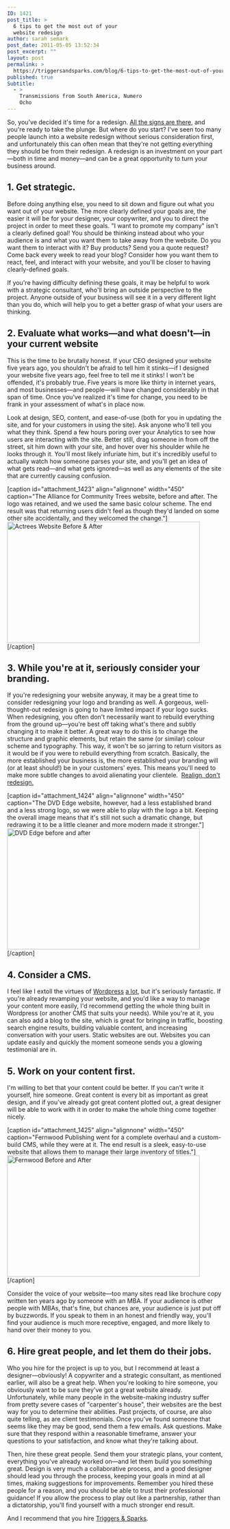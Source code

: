 ```yaml
---
ID: 1421
post_title: >
  6 tips to get the most out of your
  website redesign
author: sarah semark
post_date: 2011-05-05 13:52:34
post_excerpt: ""
layout: post
permalink: >
  https://triggersandsparks.com/blog/6-tips-to-get-the-most-out-of-your-website-redesign/
published: true
Subtitle:
  - >
    Transmissions from South America, Numero
    Ocho
---
```

So, you've decided it's time for a redesign. <a title="How to know when it’s time to redesign" href="http://triggersandsparks.com/blog/how-to-know-when-its-time-to-redesign/">All the signs are there</a>, and you're ready to take the plunge. But where do you start? I've seen too many people launch into a website redesign without serious consideration first, and unfortunately this can often mean that they're not getting everything they should be from their redesign. A redesign is an investment on your part—both in time and money—and can be a great opportunity to turn your business around.
<h2>1. Get strategic.</h2>
Before doing anything else, you need to sit down and figure out what you want out of your website. The more clearly defined your goals are, the easier it will be for your designer, your copywriter, and you to direct the project in order to meet these goals. "I want to promote my company" isn't a clearly defined goal! You should be thinking instead about who your audience is and what you want them to take away from the website. Do you want them to interact with it? Buy products? Send you a quote request? Come back every week to read your blog? Consider how you want them to react, feel, and interact with your website, and you'll be closer to having clearly-defined goals.

If you're having difficulty defining these goals, it may be helpful to work with a strategic consultant, who'll bring an outside perspective to the project. Anyone outside of your business will see it in a very different light than you do, which will help you to get a better grasp of what your users are thinking.
<h2>2. Evaluate what works—and what doesn't—in your current website</h2>
This is the time to be brutally honest. If your CEO designed your website five years ago, you shouldn't be afraid to tell him it stinks—if I designed your website five years ago, feel free to tell me it stinks! I won't be offended, it's probably true. Five years is more like thirty in internet years, and most businesses—and people—will have changed considerably in that span of time. Once you've realized it's time for change, you need to be frank in your assessment of what's in place now.

Look at design, SEO, content, and ease-of-use (both for you in updating the site, and for your customers in using the site). Ask anyone who'll tell you what they think. Spend a few hours poring over your Analytics to see how users are interacting with the site. Better still, drag someone in from off the street, sit him down with your site, and hover over his shoulder while he looks through it. You'll most likely infuriate him, but it's incredibly useful to actually watch how someone parses your site, and you'll get an idea of what gets read—and what gets ignored—as well as any elements of the site that are currently causing confusion.


[caption id="attachment_1423" align="alignnone" width="450" caption="The Alliance for Community Trees website, before and after. The logo was retained, and we used the same basic colour scheme. The end result was that returning users didn&#39;t feel as though they&#39;d landed on some other site accidentally, and they welcomed the change."]<a href="http://triggersandsparks.com/wp-content/uploads/2011/05/actrees-beforeandafter.png"><img class="size-medium wp-image-1423  " title="Actrees Website" src="http://triggersandsparks.com/wp-content/uploads/2011/05/actrees-beforeandafter-500x314.png" alt="Actrees Website Before &amp; After" width="450" height="283" /></a>[/caption]

<h2>3. While you're at it, seriously consider your branding.</h2>

If you're redesigning your website anyway, it may be a great time to consider redesigning your logo and branding as well. A gorgeous, well-thought-out redesign is going to have limited impact if your logo sucks. When redesigning, you often don't necessarily want to rebuild everything from the ground up—you're best off taking what's there and subtly changing it to make it better. A great way to do this is to change the structure and graphic elements, but retain the same (or similar) colour scheme and typography. This way, it won't be so jarring to return visitors as it would be if you were to rebuild everything from scratch. Basically, the more established your business is, the more established your branding will (or at least should!) be in your customers' eyes. This means you'll need to make more subtle changes to avoid alienating your clientele.  <a href="http://www.alistapart.com/articles/redesignrealign">Realign, don't redesign.</a>

[caption id="attachment_1424" align="alignnone" width="450" caption="The DVD Edge website, however, had a less established brand and a less strong logo, so we were able to play with the logo a bit. Keeping the overall image means that it&#39;s still not such a dramatic change, but redrawing it to be a little cleaner and more modern made it stronger."]<a href="http://triggersandsparks.com/wp-content/uploads/2011/05/web_beforeafter.jpg"><img class="size-medium wp-image-1424 " title="DVD Edge before and after" src="http://triggersandsparks.com/wp-content/uploads/2011/05/web_beforeafter-500x314.jpg" alt="DVD Edge before and after" width="450" height="283" /></a>[/caption]
<h2>4. Consider a CMS.</h2>
I feel like I extoll the virtues of <a title="My love affair with WordPress" href="http://triggersandsparks.com/blog/my-love-affair-with-wordpress/">Wordpress</a> <a title="12 plugins every WordPress installation needs" href="http://triggersandsparks.com/blog/12-plugins-every-wordpress-installation-needs/">a lot</a>, but it's seriously fantastic. If you're already revamping your website, and you'd like a way to manage your content more easily, I'd recommend getting the whole thing built in Wordpress (or another CMS that suits your needs). While you're at it, you can also add a blog to the site, which is great for bringing in traffic, boosting search engine results, building valuable content, and increasing conversation with your users. Static websites are out. Websites you can update easily and quickly the moment someone sends you a glowing testimonial are in.
<h2>5. Work on your content first.</h2>
I'm willing to bet that your content could be better. If you can't write it yourself, hire someone. Great content is every bit as important as great design, and if you've already got great content plotted out, a great designer will be able to work with it in order to make the whole thing come together nicely.

[caption id="attachment_1425" align="alignnone" width="450" caption="Fernwood Publishing went for a complete overhaul and a custom-build CMS, while they were at it. The end result is a sleek, easy-to-use website that allows them to manage their large inventory of titles."]<a href="http://triggersandsparks.com/wp-content/uploads/2011/05/before_and_after.jpg"><img class="size-medium wp-image-1425 " title="Fernwood Before and After" src="http://triggersandsparks.com/wp-content/uploads/2011/05/before_and_after-500x314.jpg" alt="Fernwood Before and After" width="450" height="283" /></a>[/caption]

Consider the voice of your website—too many sites read like brochure copy written ten years ago by someone with an MBA. If your audience is other people with MBAs, that's fine, but chances are, your audience is just put off by buzzwords. If you speak to them in an honest and friendly way, you'll find your audience is much more receptive, engaged, and more likely to hand over their money to you.
<h2>6. Hire great people, and let them do their jobs.</h2>
Who you hire for the project is up to you, but I recommend at least a designer—obviously! A copywriter and a strategic consultant, as mentioned earlier, will also be a great help. When you're looking to hire someone, you obviously want to be sure they've got a great website already. Unfortunately, while many people in the website-making industry suffer from pretty severe cases of "carpenter's house", their websites are the best way for you to determine their abilities. Past projects, of course, are also quite telling, as are client testimonials. Once you've found someone that seems like they may be good, send them a few emails. Ask questions. Make sure that they respond within a reasonable timeframe, answer your questions to your satisfaction, and know what they're talking about.

Then, hire these great people. Send them your strategic plans, your content, everything you've already worked on—and let them build you something great. Design is very much a collaborative process, and a good designer should lead you through the process, keeping your goals in mind at all times, making suggestions for improvements. Remember you hired these people for a reason, and you should be able to trust their professional guidance! If you allow the process to play out like a partnership, rather than a dictatorship, you'll find yourself with a much stronger end result.

And I recommend that you hire <a title="Super-fantastic web design!" href="http://triggersandsparks.com/">Triggers &amp; Sparks</a>.